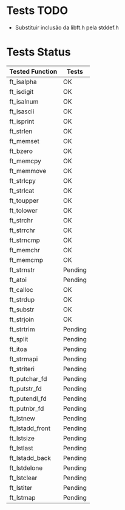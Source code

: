 # Tests TODO

- Substituir inclusão da libft.h pela stddef.h

# Tests Status

|Tested Function|Tests|
|-|-|
|ft_isalpha|OK|
|ft_isdigit|OK|
|ft_isalnum|OK|
|ft_isascii|OK|
|ft_isprint|OK|
|ft_strlen|OK|
|ft_memset|OK|
|ft_bzero|OK|
|ft_memcpy|OK|
|ft_memmove|OK|
|ft_strlcpy|OK|
|ft_strlcat|OK|
|ft_toupper|OK|
|ft_tolower|OK|
|ft_strchr|OK|
|ft_strrchr|OK|
|ft_strncmp|OK|
|ft_memchr|OK|
|ft_memcmp|OK|
|ft_strnstr|Pending|
|ft_atoi|Pending|
|ft_calloc|OK|
|ft_strdup|OK|
|ft_substr|OK|
|ft_strjoin|OK|
|ft_strtrim|Pending|
|ft_split|Pending|
|ft_itoa|Pending|
|ft_strmapi|Pending|
|ft_striteri|Pending|
|ft_putchar_fd|Pending|
|ft_putstr_fd|Pending|
|ft_putendl_fd|Pending|
|ft_putnbr_fd|Pending|
|ft_lstnew|Pending|
|ft_lstadd_front|Pending|
|ft_lstsize|Pending|
|ft_lstlast|Pending|
|ft_lstadd_back|Pending|
|ft_lstdelone|Pending|
|ft_lstclear|Pending|
|ft_lstiter|Pending|
|ft_lstmap|Pending|
